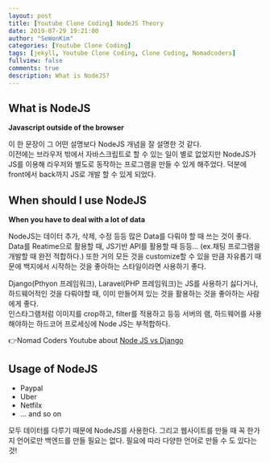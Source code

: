 ```yaml
---
layout: post
title: [Youtube Clone Coding] NodeJS Theory
date: 2019-07-29 19:21:00
author: "SeWonKim"
categories: [Youtube Clone Coding]
tags: [jekyll, Youtube Clone Coding, Clone Coding, Nomadcoders]
fullview: false
comments: true
description: What is NodeJS?
---
```



## What is NodeJS
**Javascript outside of the browser**

이 한 문장이 그 어떤 설명보다 NodeJS 개념을 잘 설명한 것 같다.       
이전에는 브라우저 밖에서 자바스크립트로 할 수 있는 일이 별로 없었지만 NodeJS가 JS를 이용해 라우저와 별도로 동작하는 프로그램을 만들 수 있게 해주었다.
덕분에 front에서 back까지 JS로 개발 할 수 있게 되었다.


## When should I use NodeJS 
**When you have to deal with a lot of data** 

NodeJS는 데이터 추가, 삭제, 수정 등등 많은 Data를 다뤄야 할 때 쓰는 것이 좋다. 
Data를 Reatime으로 활용할 때, JS기반 API를 활용할 때 등등... (ex.채팅 프로그램을 개발할 때 완전 적합하다.)
또한 거의 모든 것을 customize할 수 있을 만큼 자유롭기 때문에 백지에서 시작하는 것을 좋아하는 스타일이라면 사용하기 좋다.      

Django(Pthyon 프레임워크), Laravel(PHP 프레임워크)는 JS를 사용하기 싫다거나, 하드웨어적인 것을 다뤄야할 때, 이미 만들어져 있는 것을 활용하는 것을 좋아하는 사람에게 좋다.      
인스타그램처럼 이미지를 crop하고, filter를 적용하고 등등 서버의 램, 하드웨어를 사용해야하는 하드코어 프로세싱에 Node JS는 부적합하다.

👉Nomad Coders Youtube about [Node JS vs Django](https://www.youtube.com/watch?v=PnhmeFakkXg)


## Usage of NodeJS
* Paypal
* Uber
* Netfilx
* ... and so on

모두 데이터를 다루기 때문에 NodeJS를 사용한다. 그리고 웹사이트를 만들 때 꼭 한가지 언어로만 백엔드를 만들 필요는 없다.
필요에 따라 다양한 언어로 만들 수 도 있다는 것!